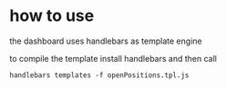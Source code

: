 # how to use
the dashboard uses handlebars as template engine

to compile the template install handlebars and then call
```
handlebars templates -f openPositions.tpl.js
```